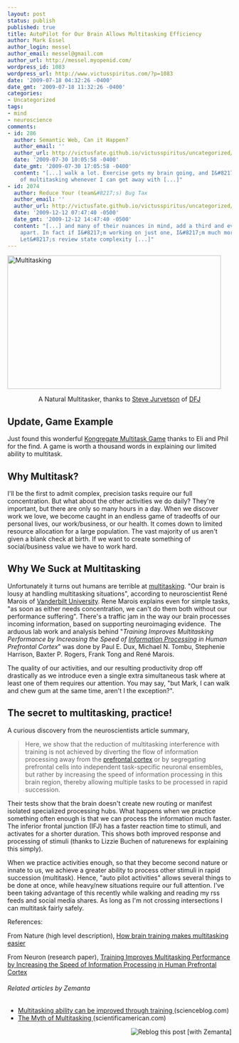 ```yaml
---
layout: post
status: publish
published: true
title: AutoPilot for Our Brain Allows Multitasking Efficiency
author: Mark Essel
author_login: messel
author_email: messel@gmail.com
author_url: http://messel.myopenid.com/
wordpress_id: 1083
wordpress_url: http://www.victusspiritus.com/?p=1083
date: '2009-07-18 04:32:26 -0400'
date_gmt: '2009-07-18 11:32:26 -0400'
categories:
- Uncategorized
tags:
- mind
- neuroscience
comments:
- id: 286
  author: Semantic Web, Can it Happen?
  author_email: ''
  author_url: http://victusfate.github.io/victusspiritus/uncategorized/2009/07/30/semantic-web-can-it-happen/
  date: '2009-07-30 10:05:58 -0400'
  date_gmt: '2009-07-30 17:05:58 -0400'
  content: "[...] walk a lot. Exercise gets my brain going, and I&#8217;m a big fan
    of multitasking whenever I can get away with [...]"
- id: 2074
  author: Reduce Your (team&#8217;s) Bug Tax
  author_email: ''
  author_url: http://victusfate.github.io/victusspiritus/uncategorized/2009/12/12/reduce-your-teams-bug-tax/
  date: '2009-12-12 07:47:40 -0500'
  date_gmt: '2009-12-12 14:47:40 -0500'
  content: "[...] and many of their nuances in mind, add a third and everything falls
    apart. In fact if I&#8217;m working on just one, I&#8217;m much more productive.
    Let&#8217;s review state complexity [...]"
---
```

<p><a href="http://www.flickr.com/photos/jurvetson/"><img class="aligncenter size-full wp-image-1094" title="Multitasking" src="{{ site.url }}/assets/2009/07/Multitasking.jpg" alt="Multitasking" width="480" height="300" /></a></p>
<p style="text-align: center; ">A Natural Multitasker, thanks to <a href="http://www.flickr.com/photos/jurvetson/">Steve Jurvetson</a> of <a href="http://www.dfj.com/">DFJ</a></p>
<h2>Update, Game Example</h2>
<p>Just found this wonderful <a HREF="http://www.kongregate.com/games/IcyLime/multitask">Kongregate Multitask Game</a> thanks to Eli and Phil for the find. A game is worth a thousand words in explaining our limited ability to multitask.</p>
<h2>Why Multitask?</h2>
<p>I'll be the first to admit complex, precision tasks require our full concentration. But what about the other activities we do daily? They're important, but there are only so many hours in a day. When we discover work we love, we become caught in an endless game of tradeoffs of our personal lives, our work/business, or our health. It comes down to limited resource allocation for a large population. The vast majority of us aren't given a blank check at birth. If we want to create something of social/business value we have to work hard.</p>
<h2>Why We Suck at Multitasking</h2>
<p>Unfortunately it turns out humans are terrible at <a class="zem_slink" title="Human multitasking" rel="wikipedia" href="http://en.wikipedia.org/wiki/Human_multitasking">multitasking</a>. "Our brain is lousy at handling multitasking situations", according to neuroscientist René Marois of <a class="zem_slink" title="Vanderbilt University" rel="geolocation" href="http://maps.google.com/maps?ll=36.148649,-86.804972&amp;spn=1.0,1.0&amp;q=36.148649,-86.804972 (Vanderbilt%20University)&amp;t=h">Vanderbilt University</a>. Rene Marois explains even for simple tasks, "as soon as either needs concentration, we can't do them both without our performance suffering". There's a traffic jam in the way our brain processes incoming information, based on supporting neuroimaging evidence.  The arduous lab work and analysis behind "<em>Training Improves Multitasking Performance by Increasing the Speed of <a class="zem_slink" title="Information processing" rel="wikipedia" href="http://en.wikipedia.org/wiki/Information_processing">Information Processing</a> in Human Prefrontal Cortex</em>" was done by Paul E. Dux, Michael N. Tombu, Stephenie Harrison, Baxter P. Rogers, Frank Tong and René Marois.</p>
<p>The quality of our activities, and our resulting productivity drop off drastically as we introduce even a single extra simultaneous task where at least one of them requires our attention. You may say, "but Mark, I can walk and chew gum at the same time, aren't I the exception?".</p>
<h2>The secret to multitasking, practice!</h2>
<p>A curious discovery from the neuroscientists article summary,</p>
<blockquote><p>Here, we show that the reduction of multitasking interference with training is not achieved by diverting the flow of information processing away from the <a class="zem_slink" title="Prefrontal cortex" rel="wikipedia" href="http://en.wikipedia.org/wiki/Prefrontal_cortex">prefrontal cortex</a> or by segregating prefrontal cells into independent task-specific neuronal ensembles, but rather by increasing the speed of information processing in this brain region, thereby allowing multiple tasks to be processed in rapid succession.</p></blockquote>
<p>Their tests show that the brain doesn't create new routing or manifest isolated specialized processing hubs. What happens when we practice something often enough is that we can process the information much faster. The inferior frontal junction (IFJ) has a faster reaction time to stimuli, and activates for a shorter duration. This shows both improved response and processing of stimuli (thanks to Lizzie Buchen of naturenews for explaining this simply).</p>
<p>When we practice activities enough, so that they become second nature or innate to us, we achieve a greater ability to process other stimuli in rapid succession (multitask). Hence, "auto pilot activities" allows several things to be done at once, while heavy/new situations require our full attention. I've been taking advantage of this recently while walking and reading my rss feeds and social media shares. As long as I'm not crossing intersections I can multitask fairly safely.</p>
<p>References:</p>
<p>From Nature (high level description), <a href="http://www.nature.com/news/2009/090715/full/news.2009.690.html">How brain training makes multitasking easier</a></p>
<p><a href="http://www.nature.com/news/2009/090715/full/news.2009.690.html"></a>From Neuron (research paper), <a href="http://www.cell.com/neuron/abstract/S0896-6273(09)00458-9">Training Improves Multitasking Performance by Increasing the Speed of Information Processing in Human Prefrontal Cortex</a></p>
<h6 class="zemanta-related-title" style="font-size: 1em;">Related articles by Zemanta</h6>
<ul class="zemanta-article-ul">
<li class="zemanta-article-ul-li"><a href="http://www.scienceblog.com/cms/multitasking-ability-can-be-improved-through-training-23085.html"> Multitasking ability can be improved through training </a> (scienceblog.com)</li>
<li class="zemanta-article-ul-li"><a href="http://www.scientificamerican.com/podcast/episode.cfm?id=the-myth-of-multitasking-09-07-15"> The Myth of Multitasking </a> (scientificamerican.com)</li>
</ul>
<div class="zemanta-pixie" style="margin-top: 10px; height: 15px;"><a class="zemanta-pixie-a" title="Reblog this post [with Zemanta]" href="http://reblog.zemanta.com/zemified/37a357fb-386b-4ed4-b818-3aefe3362551/"><img class="zemanta-pixie-img" style="border:none;float:right" src="http://img.zemanta.com/reblog_e.png?x-id=37a357fb-386b-4ed4-b818-3aefe3362551" alt="Reblog this post [with Zemanta]" /></a><span class="zem-script more-related pretty-attribution"><script src="http://static.zemanta.com/readside/loader.js" type="text/javascript"></script></span></div>
